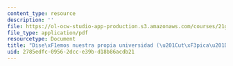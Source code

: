 ```yaml
---
content_type: resource
description: ''
file: https://ol-ocw-studio-app-production.s3.amazonaws.com/courses/21g-703-spanish-iii-spring-2006/2785edfc09562dcce39bd18b86acdb21_MIT21G_703S06_uni.pdf
file_type: application/pdf
resourcetype: Document
title: "Dise\xF1emos nuestra propia universidad (\u201Cut\xF3pica\u201D)"
uid: 2785edfc-0956-2dcc-e39b-d18b86acdb21
---
```

